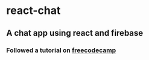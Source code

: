 # react-chat
## A chat app using react and firebase

### Followed a tutorial on [freecodecamp](https://www.freecodecamp.org/news/building-a-real-time-chat-app-with-reactjs-and-firebase/)
